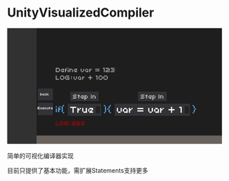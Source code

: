 # UnityVisualizedCompiler

<img src='https://github.com/Ymiku/UnityVisualizedCompiler/blob/master/pic.png'>

简单的可视化编译器实现

目前只提供了基本功能，需扩展Statements支持更多
